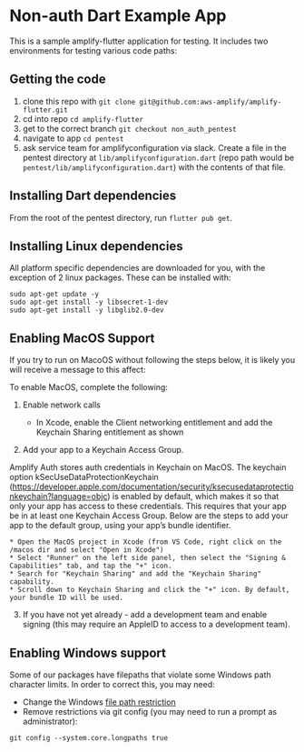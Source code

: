 # Non-auth Dart Example App

This is a sample amplify-flutter application for testing. It includes two environments for testing various code paths:

## Getting the code

1. clone this repo with `git clone git@github.com:aws-amplify/amplify-flutter.git`
2. cd into repo `cd amplify-flutter`
3. get to the correct branch `git checkout non_auth_pentest`
3. navigate to app `cd pentest`
4. ask service team for amplifyconfiguration via slack. Create a file in the pentest directory at `lib/amplifyconfiguration.dart` (repo path would be `pentest/lib/amplifyconfiguration.dart`) with the contents of that file.

## Installing Dart dependencies

From the root of the pentest directory, run `flutter pub get`.

## Installing Linux dependencies

All platform specific dependencies are downloaded for you, with the exception of 2 linux packages. These can be installed with:

```terminal
sudo apt-get update -y
sudo apt-get install -y libsecret-1-dev
sudo apt-get install -y libglib2.0-dev
```

## Enabling MacOS Support

If you try to run on MacoOS without following the steps below, it is likely you will receive a message to this affect:

To enable MacOS, complete the following:

1. Enable network calls
    * In Xcode, enable the Client networking entitlement and add the Keychain Sharing entitlement as shown

2. Add your app to a Keychain Access Group. 

Amplify Auth stores auth credentials in Keychain on MacOS. The keychain option kSecUseDataProtectionKeychain (https://developer.apple.com/documentation/security/ksecusedataprotectionkeychain?language=objc) is enabled by default, which makes it so that only your app has access to these credentials. This requires that your app be in at least one Keychain Access Group. Below are the steps to add your app to the default group, using your app’s bundle identifier.

    * Open the MacOS project in Xcode (from VS Code, right click on the /macos dir and select "Open in Xcode")
    * Select "Runner" on the left side panel, then select the "Signing & Capabilities" tab, and tap the "+" icon.
    * Search for "Keychain Sharing" and add the "Keychain Sharing" capability.
    * Scroll down to Keychain Sharing and click the "+" icon. By default, your bundle ID will be used.


3. If you have not yet already - add a development team and enable signing (this may require an AppleID to access to a development team).


## Enabling Windows support

Some of our packages have filepaths that violate some Windows path character limits. In order to correct this, you may need:

- Change the Windows [file path restriction](https://www.howtogeek.com/266621/how-to-make-windows-10-accept-file-paths-over-260-characters/)
- Remove restrictions via git config (you may need to run a prompt as administrator):

```terminal
git config --system.core.longpaths true
```
